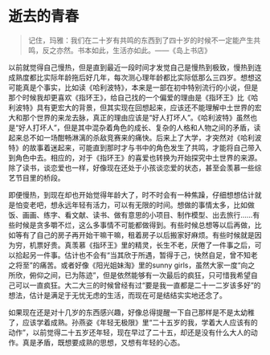 # 逝去的青春 #

>记住，玛雅：我们在二十岁有共鸣的东西到了四十岁的时候不一定能产生共鸣，反之亦然。书本如此，生活亦如此。——《岛上书店》

以前就觉得自己慢热，但是直到最近一段时间才发觉自己是慢热到极致，慢热到连成熟度都比实际年龄拖后好几年，每次测心理年龄都比实际低那么三四岁。想想这可能真是个事实，比如读《哈利波特》，本来是一部在初中特别流行的小说，但是那个时候我却更喜欢《指环王》，给自己找的一个偏爱的理由是《指环王》比《哈利波特》具有更宏大的背景，但其实现在回想起来，应该还不能理解中土世界的宏大和那个世界的来龙去脉，真正的理由应该是“好人打坏人”。《哈利波特》虽然也是“好人打坏人”，但是其中混杂着角色的成长、复杂的人格和人物之间的矛盾，读起来总不如一场酣畅淋漓的杀敌竞赛来的痛快。后来上了大学，才突然对《哈利波特》的故事着迷起来，可能直到那时才与书中的角色发生了共鸣，才能将自己带入到角色中去。相应的，对于《指环王》的喜爱也转换为开始探究中土世界的来源。除了读书，谈恋爱也一样，好像现在还处于小孩谈恋爱的状态，甚至会羡慕一些综艺节目里的桥段。

即便慢热，到现在却也开始觉得年龄大了，时不时会有一种焦躁，仔细想想估计就是怕变老吧，想永远年轻有活力，可以有无限的时间。想做的事情太多，比如做饭、画画、练字、看文献、读书、做有意思的小项目、制作模型、出去旅行……有些时候是贪多嚼不烂，这么多事情不可能都做得到。有些时候总想等以后再做，比如等有了自己的房子再开始干嘛干嘛，租着房子以后搬家好麻烦。有些时候就是因为穷，机票好贵。真羡慕《指环王》里的精灵，长生不老，厌倦了一件事之后，可以拾起另一件事。估计也不会有“当其欣于所遇，暂得于己，快然自足，曾不知老之将至”的痛苦。或者好像《阳光姐妹淘》里的sunny girls，虽然大家一度“向之所欣，俯仰之间，已为陈迹”，但是依然能够有一次最后的疯狂，只可惜我希望自己可以一直疯狂。大二大三的时候曾经有过“要是我一直都是二十一二岁该多好”的想法，估计是满足于无忧无虑的生活，而现在可是结结实实地还念了。

如果现在还是对十几岁的东西感兴趣，好像总得提醒一下自己那样是不是太幼稚了，应该学着成熟。孙燕姿《年轻无极限》里“二十五岁的我，学着大人应该有的动作”，以前觉得二十五岁还年轻，现在早过了二十五，却还是没有什么大人的动作。真是矛盾，既想要成熟的思想，又想有年轻的心态。
